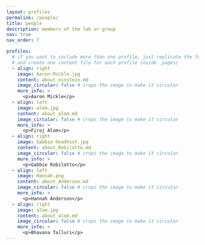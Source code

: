 ```yaml
---
layout: profiles
permalink: /people/
title: people
description: members of the lab or group
nav: true
nav_order: 7

profiles:
  # if you want to include more than one profile, just replicate the following block
  # and create one content file for each profile inside _pages/
  - align: right
    image: Aaron-Mickle.jpg
    content: about_einstein.md
    image_circular: false # crops the image to make it circular
    more_info: >
      <p>Aaron Mickle</p>
  - align: left
    image: alom.jpg
    content: about_alom.md
    image_circular: false # crops the image to make it circular
    more_info: >
      <p>Firoj Alom</p>
  - align: right
    image: Gabbie-headhsot.jpg
    content: about_Robilotto.md
    image_circular: false # crops the image to make it circular
    more_info: >
      <p>Gabbie Robilotto</p>
  - align: left
    image: Hannah.png
    content: about_Anderson.md
    image_circular: false # crops the image to make it circular
    more_info: >
      <p>Hannah Anderson</p>
  - align: right
    image: alom.jpg
    content: about_alom.md
    image_circular: false # crops the image to make it circular
    more_info: >
      <p>Bhavana Talluri</p>
---
```

